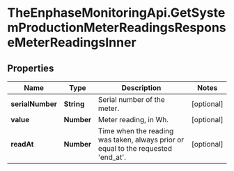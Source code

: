 # TheEnphaseMonitoringApi.GetSystemProductionMeterReadingsResponseMeterReadingsInner

## Properties

Name | Type | Description | Notes
------------ | ------------- | ------------- | -------------
**serialNumber** | **String** | Serial number of the meter. | [optional] 
**value** | **Number** | Meter reading, in Wh. | [optional] 
**readAt** | **Number** | Time when the reading was taken, always prior or equal to the requested &#39;end_at&#39;. | [optional] 


